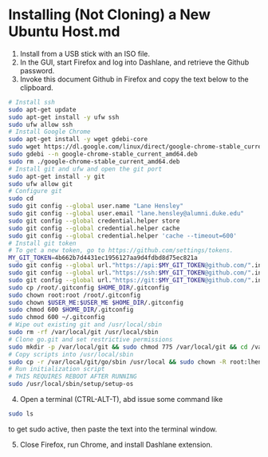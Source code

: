 ﻿# Installing (Not Cloning) a New Ubuntu Host.md

1. Install from a USB stick with an ISO file.
2. In the GUI, start Firefox and log into Dashlane, and retrieve the Github password.
3. Invoke this document Github in Firefox and copy the text below to the clipboard.
```bash
# Install ssh
sudo apt-get update
sudo apt-get install -y ufw ssh
sudo ufw allow ssh
# Install Google Chrome
sudo apt-get install -y wget gdebi-core
sudo wget https://dl.google.com/linux/direct/google-chrome-stable_current_amd64.deb
sudo gdebi --n google-chrome-stable_current_amd64.deb
sudo rm ./google-chrome-stable_current_amd64.deb
# Install git and ufw and open the git port
sudo apt-get install -y git
sudo ufw allow git
# Configure git
sudo cd
sudo git config --global user.name "Lane Hensley"
sudo git config --global user.email "lane.hensley@alumni.duke.edu"
sudo git config --global credential.helper store
sudo git config --global credential.helper cache
sudo git config --global credential.helper 'cache --timeout=600'
# Install git token
# To get a new token, go to https://github.com/settings/tokens.
MY_GIT_TOKEN=4b662b7d4431ec1956127aa9d4fdbd8d75ec821a
sudo git config --global url."https://api:$MY_GIT_TOKEN@github.com/".insteadOf "https://github.com/"
sudo git config --global url."https://ssh:$MY_GIT_TOKEN@github.com/".insteadOf "ssh://git@github.com/"
sudo git config --global url."https://git:$MY_GIT_TOKEN@github.com/".insteadOf "git@github.com:"
sudo cp /root/.gitconfig $HOME_DIR/.gitconfig
sudo chown root:root /root/.gitconfig
sudo chown $USER_ME:$USER_ME $HOME_DIR/.gitconfig
sudo chmod 600 $HOME_DIR/.gitconfig
sudo chmod 600 ~/.gitconfig
# Wipe out existing git and /usr/local/sbin
sudo rm -rf /var/local/git /usr/local/sbin
# Clone go.git and set restrictive permissions
sudo mkdir -p /var/local/git && sudo chmod 775 /var/local/git && cd /var/local/git && sudo git clone https://github.com/lhensley/go.git && sudo chmod -R 400 /var/local/git && cd
# Copy scripts into /usr/local/sbin
sudo cp -r /var/local/git/go/sbin /usr/local && sudo chown -R root:lhensley /usr/local/sbin && sudo find /usr/local/sbin -type d -print0 | sudo xargs -0 chmod 750 && sudo find /usr/local/sbin -type f -print0 | sudo xargs -0 chmod 440 && sudo chmod -R 400 /var/local/git/go/configs && sudo chmod 540 /usr/local/sbin/*.sh /usr/local/sbin/setup/*.sh /usr/local/sbin/*.py /usr/local/sbin/ccextractor
# Run initialization script
# THIS REQUIRES REBOOT AFTER RUNNING
sudo /usr/local/sbin/setup/setup-os
```

4. Open a terminal (CTRL-ALT-T), abd issue some command like
```bash
sudo ls
```
   to get sudo active, then paste the text into the terminal window.

5. Close Firefox, run Chrome, and install Dashlane extension. 
